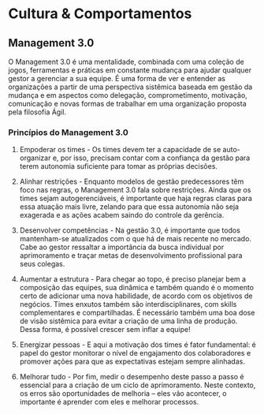# Cultura & Comportamentos

## Management 3.0

O Management 3.0 é uma mentalidade, combinada com uma coleção de jogos, ferramentas e práticas em constante mudança para ajudar qualquer gestor a gerenciar a sua equipe. É uma forma de ver e entender as organizações a partir de uma perspectiva sistêmica baseada em gestão da mudança e em aspectos como delegação, comprometimento, motivação, comunicação e novas formas de trabalhar em uma organização proposta pela filosofia Ágil.

### Princípios do Management 3.0

1. Empoderar os times - Os times devem ter a capacidade de se auto-organizar e, por isso, precisam contar com a confiança da gestão para terem autonomia suficiente para tomar as próprias decisões.

2. Alinhar restrições - Enquanto modelos de gestão predecessores têm foco nas regras, o Management 3.0 fala sobre restrições. Ainda que os times sejam autogerenciáveis, é importante que haja regras claras para essa atuação mais livre, zelando para que essa autonomia não seja exagerada e as ações acabem saindo do controle da gerência.

3. Desenvolver competências - Na gestão 3.0, é importante que todos mantenham-se atualizados com o que há de mais recente no mercado. Cabe ao gestor ressaltar a importância da busca individual por aprimoramento e traçar metas de desenvolvimento profissional para seus colegas.

4. Aumentar a estrutura - Para chegar ao topo, é preciso planejar bem a composição das equipes, sua dinâmica e também quando é o momento certo de adicionar uma nova habilidade, de acordo com os objetivos de negócios. Times enxutos também são interdisciplinares, com skills complementares e compartilhadas. É necessário também uma boa dose de visão sistêmica para evitar a criação de uma linha de produção. Dessa forma, é possível crescer sem inflar a equipe!

5. Energizar pessoas - E aqui a motivação dos times é fator fundamental: é papel do gestor monitorar o nível de engajamento dos colaboradores e promover ações para que as expectativas estejam sempre alinhadas.

6. Melhorar tudo - Por fim, medir o desempenho deste passo a passo é essencial para a criação de um ciclo de aprimoramento. Neste contexto, os erros são oportunidades de melhoria – eles vão acontecer, o importante é aprender com eles e melhorar processos.
